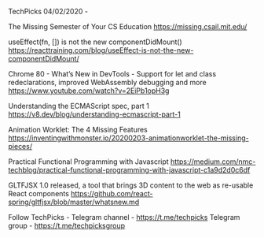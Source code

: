 TechPicks 04/02/2020 -

The Missing Semester of Your CS Education
https://missing.csail.mit.edu/

useEffect(fn, []) is not the new componentDidMount()
https://reacttraining.com/blog/useEffect-is-not-the-new-componentDidMount/

Chrome 80 - What’s New in DevTools - Support for let and class redeclarations, improved WebAssembly debugging and more
https://www.youtube.com/watch?v=2EiPb1opH3g

Understanding the ECMAScript spec, part 1
https://v8.dev/blog/understanding-ecmascript-part-1

Animation Worklet: The 4 Missing Features
https://inventingwithmonster.io/20200203-animationworklet-the-missing-pieces/

Practical Functional Programming with Javascript
https://medium.com/nmc-techblog/practical-functional-programming-with-javascript-c1a9d2d0c6df

GLTFJSX 1.0 released, a tool that brings 3D content to the web as re-usable React components
https://github.com/react-spring/gltfjsx/blob/master/whatsnew.md

Follow TechPicks -
Telegram channel - https://t.me/techpicks
Telegram group - https://t.me/techpicksgroup